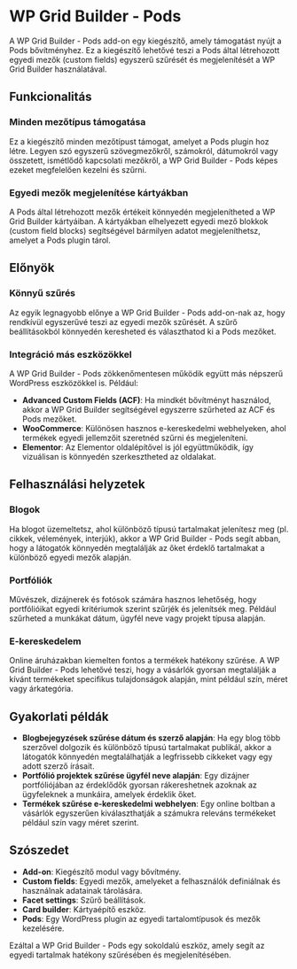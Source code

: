 # WP Grid Builder - Pods

A WP Grid Builder - Pods add-on egy kiegészítő, amely támogatást nyújt a Pods bővítményhez. Ez a kiegészítő lehetővé teszi a Pods által létrehozott egyedi mezők (custom fields) egyszerű szűrését és megjelenítését a WP Grid Builder használatával.

## Funkcionalitás

### Minden mezőtípus támogatása

Ez a kiegészítő minden mezőtípust támogat, amelyet a Pods plugin hoz létre. Legyen szó egyszerű szövegmezőkről, számokról, dátumokról vagy összetett, ismétlődő kapcsolati mezőkről, a WP Grid Builder - Pods képes ezeket megfelelően kezelni és szűrni.

### Egyedi mezők megjelenítése kártyákban

A Pods által létrehozott mezők értékeit könnyedén megjelenítheted a WP Grid Builder kártyáiban. A kártyákban elhelyezett egyedi mező blokkok (custom field blocks) segítségével bármilyen adatot megjeleníthetsz, amelyet a Pods plugin tárol.

## Előnyök

### Könnyű szűrés

Az egyik legnagyobb előnye a WP Grid Builder - Pods add-on-nak az, hogy rendkívül egyszerűvé teszi az egyedi mezők szűrését. A szűrő beállításokból könnyedén keresheted és választhatod ki a Pods mezőket.

### Integráció más eszközökkel

A WP Grid Builder - Pods zökkenőmentesen működik együtt más népszerű WordPress eszközökkel is. Például:
- **Advanced Custom Fields (ACF)**: Ha mindkét bővítményt használod, akkor a WP Grid Builder segítségével egyszerre szűrheted az ACF és Pods mezőket.
- **WooCommerce**: Különösen hasznos e-kereskedelmi webhelyeken, ahol termékek egyedi jellemzőit szeretnéd szűrni és megjeleníteni.
- **Elementor**: Az Elementor oldalépítővel is jól együttműködik, így vizuálisan is könnyedén szerkesztheted az oldalakat.

## Felhasználási helyzetek

### Blogok

Ha blogot üzemeltetsz, ahol különböző típusú tartalmakat jelenítesz meg (pl. cikkek, vélemények, interjúk), akkor a WP Grid Builder - Pods segít abban, hogy a látogatók könnyedén megtalálják az őket érdeklő tartalmakat a különböző egyedi mezők alapján.

### Portfóliók

Művészek, dizájnerek és fotósok számára hasznos lehetőség, hogy portfólióikat egyedi kritériumok szerint szűrjék és jelenítsék meg. Például szűrheted a munkákat dátum, ügyfél neve vagy projekt típusa alapján.

### E-kereskedelem

Online áruházakban kiemelten fontos a termékek hatékony szűrése. A WP Grid Builder - Pods lehetővé teszi, hogy a vásárlók gyorsan megtalálják a kívánt termékeket specifikus tulajdonságok alapján, mint például szín, méret vagy árkategória.

## Gyakorlati példák

- **Blogbejegyzések szűrése dátum és szerző alapján**: Ha egy blog több szerzővel dolgozik és különböző típusú tartalmakat publikál, akkor a látogatók könnyedén megtalálhatják a legfrissebb cikkeket vagy egy adott szerző írásait.
- **Portfólió projektek szűrése ügyfél neve alapján**: Egy dizájner portfóliójában az érdeklődők gyorsan rákereshetnek azoknak az ügyfeleknek a munkáira, amelyek érdeklik őket.
- **Termékek szűrése e-kereskedelmi webhelyen**: Egy online boltban a vásárlók egyszerűen kiválaszthatják a számukra releváns termékeket például szín vagy méret szerint.

## Szószedet

- **Add-on**: Kiegészítő modul vagy bővítmény.
- **Custom fields**: Egyedi mezők, amelyeket a felhasználók definiálnak és használnak adatainak tárolására.
- **Facet settings**: Szűrő beállítások.
- **Card builder**: Kártyaépítő eszköz.
- **Pods**: Egy WordPress plugin az egyedi tartalomtípusok és mezők kezelésére.

Ezáltal a WP Grid Builder - Pods egy sokoldalú eszköz, amely segít az egyedi tartalmak hatékony szűrésében és megjelenítésében.